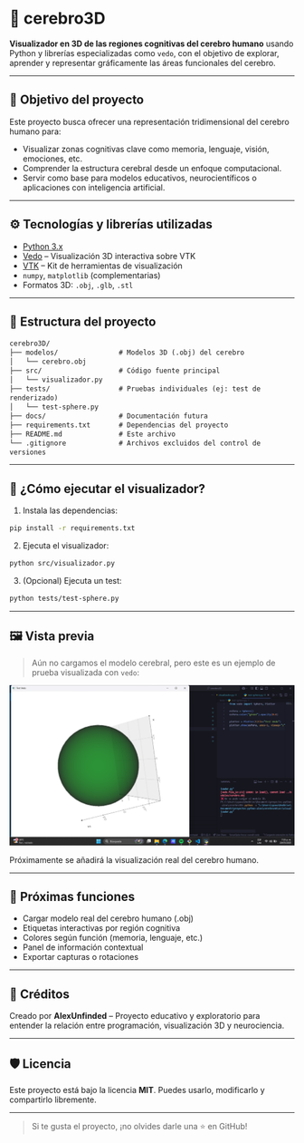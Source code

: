 # 🧠 cerebro3D

**Visualizador en 3D de las regiones cognitivas del cerebro humano** usando Python y librerías especializadas como `vedo`, con el objetivo de explorar, aprender y representar gráficamente las áreas funcionales del cerebro.

---

## 🎯 Objetivo del proyecto

Este proyecto busca ofrecer una representación tridimensional del cerebro humano para:

- Visualizar zonas cognitivas clave como memoria, lenguaje, visión, emociones, etc.
- Comprender la estructura cerebral desde un enfoque computacional.
- Servir como base para modelos educativos, neurocientíficos o aplicaciones con inteligencia artificial.

---

## ⚙️ Tecnologías y librerías utilizadas

- [Python 3.x](https://www.python.org/)
- [Vedo](https://vedo.embl.es/) – Visualización 3D interactiva sobre VTK
- [VTK](https://vtk.org/) – Kit de herramientas de visualización
- `numpy`, `matplotlib` (complementarias)
- Formatos 3D: `.obj`, `.glb`, `.stl`

---

## 📂 Estructura del proyecto

```
cerebro3D/
├── modelos/               # Modelos 3D (.obj) del cerebro
│   └── cerebro.obj
├── src/                   # Código fuente principal
│   └── visualizador.py
├── tests/                 # Pruebas individuales (ej: test de renderizado)
│   └── test-sphere.py
├── docs/                  # Documentación futura
├── requirements.txt       # Dependencias del proyecto
├── README.md              # Este archivo
└── .gitignore             # Archivos excluidos del control de versiones
```

---

## 🚀 ¿Cómo ejecutar el visualizador?

1. Instala las dependencias:

```bash
pip install -r requirements.txt
```

2. Ejecuta el visualizador:

```bash
python src/visualizador.py
```

3. (Opcional) Ejecuta un test:

```bash
python tests/test-sphere.py
```

---

## 🖼 Vista previa

> Aún no cargamos el modelo cerebral, pero este es un ejemplo de prueba visualizada con `vedo`:

![Test esfera](tests/test-sphere.png)

Próximamente se añadirá la visualización real del cerebro humano.

---

## 📌 Próximas funciones

- Cargar modelo real del cerebro humano (.obj)
- Etiquetas interactivas por región cognitiva
- Colores según función (memoria, lenguaje, etc.)
- Panel de información contextual
- Exportar capturas o rotaciones

---

## 🧠 Créditos

Creado por **AlexUnfinded** – Proyecto educativo y exploratorio para entender la relación entre programación, visualización 3D y neurociencia.

---

## 🛡 Licencia

Este proyecto está bajo la licencia **MIT**. Puedes usarlo, modificarlo y compartirlo libremente.

---

> Si te gusta el proyecto, ¡no olvides darle una ⭐ en GitHub!
